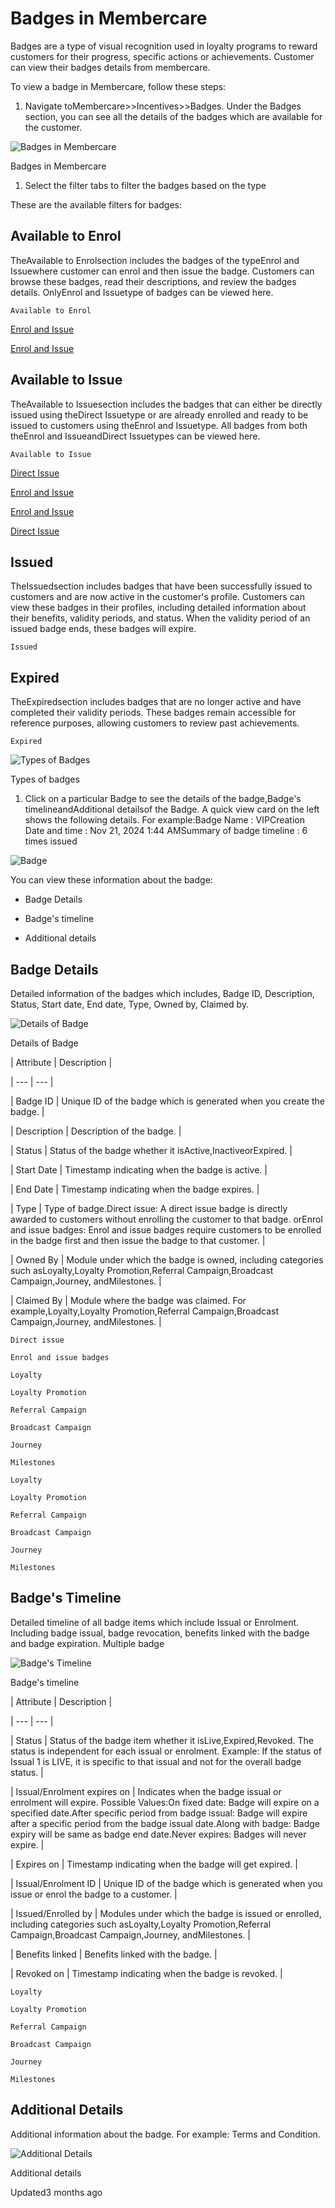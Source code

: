# Badges in Membercare

Badges are a type of visual recognition used in loyalty programs to reward customers for their progress, specific actions or achievements. Customer can view their badges details from membercare.

To view a badge in Membercare, follow these steps:

1. Navigate toMembercare>>Incentives>>Badges. Under the Badges section, you can see all the details of the badges which are available for the customer.

![Badges in Membercare](https://files.readme.io/b4be1104ca353b51c4675fa571965c00373b2d690e94e6c469f601678a192f94-image.png)

Badges in Membercare

1. Select the filter tabs to filter the badges based on the type

These are the available filters for badges:

## Available to Enrol

TheAvailable to Enrolsection includes the badges of the typeEnrol and Issuewhere customer can enrol and then issue the badge. Customers can browse these badges, read their descriptions, and review the badges details. OnlyEnrol and Issuetype of badges can be viewed here.

`Available to Enrol`

[Enrol and Issue](/docs/type-of-badges#enrol-and-issue-badges-issue-earn)

[Enrol and Issue](/docs/type-of-badges#enrol-and-issue-badges-issue-earn)

## Available to Issue

TheAvailable to Issuesection includes the badges that can either be directly issued using theDirect Issuetype or are already enrolled and ready to be issued to customers using theEnrol and Issuetype. All badges from both theEnrol and IssueandDirect Issuetypes can be viewed here.

`Available to Issue`

[Direct Issue](/docs/type-of-badges#direct-issue-earn)

[Enrol and Issue](/docs/type-of-badges#enrol-and-issue-badges-issue-earn)

[Enrol and Issue](/docs/type-of-badges#enrol-and-issue-badges-issue-earn)

[Direct Issue](/docs/type-of-badges#direct-issue-earn)

## Issued

TheIssuedsection includes badges that have been successfully issued to customers and are now active in the customer's profile. Customers can view these badges in their profiles, including detailed information about their benefits, validity periods, and status. When the validity period of an issued badge ends, these badges will expire.

`Issued`

## Expired

TheExpiredsection includes badges that are no longer active and have completed their validity periods. These badges remain accessible for reference purposes, allowing customers to review past achievements.

`Expired`

![Types of Badges](https://files.readme.io/867596a296b7eca3b00a1094a0d8749e15c3f343cffdd7d0e062fb0c054769c2-Enrollment_and_Issuance_Steps.gif)

Types of badges

1. Click on a particular Badge to see the details of the badge,Badge's timelineandAdditional detailsof the Badge. A quick view card on the left shows the following details. For example:Badge Name : VIPCreation Date and time : Nov 21, 2024 1:44 AMSummary of badge timeline : 6 times issued

![Badge](https://files.readme.io/5424d948c047bafe1236d8bb7e70ca2e089024cbcbdef37020bc1863d4f2a57c-Screenshot_2025-01-21_at_12.48.13_PM.png)

You can view these information about the badge:

- Badge Details

- Badge's timeline

- Additional details

## Badge Details

Detailed information of the badges which includes, Badge ID, Description, Status, Start date, End date, Type, Owned by, Claimed by.

![Details of Badge](https://files.readme.io/c2ad149e6b450612b42ddf3426ee0e0bbae8341a575b6d283ee9d2307956e99f-image.png)

Details of Badge

| Attribute | Description |

| --- | --- |

| Badge ID | Unique ID of the badge which is generated when you create the badge. |

| Description | Description of the badge. |

| Status | Status of the badge whether it isActive,InactiveorExpired. |

| Start Date | Timestamp indicating when the badge is active. |

| End Date | Timestamp indicating when the badge expires. |

| Type | Type of badge.Direct issue: A direct issue badge is directly awarded to customers without enrolling the customer to that badge. orEnrol and issue badges: Enrol and issue badges require customers to be enrolled in the badge first and then issue the badge to that customer. |

| Owned By | Module under which the badge is owned, including categories such asLoyalty,Loyalty Promotion,Referral Campaign,Broadcast Campaign,Journey, andMilestones. |

| Claimed By | Module where the badge was claimed. For example,Loyalty,Loyalty Promotion,Referral Campaign,Broadcast Campaign,Journey, andMilestones. |



`Direct issue`

`Enrol and issue badges`

`Loyalty`

`Loyalty Promotion`

`Referral Campaign`

`Broadcast Campaign`

`Journey`

`Milestones`

`Loyalty`

`Loyalty Promotion`

`Referral Campaign`

`Broadcast Campaign`

`Journey`

`Milestones`

## Badge's Timeline

Detailed timeline of all badge items which include Issual or Enrolment. Including badge issual, badge revocation, benefits linked with the badge and badge expiration. Multiple badge

![Badge's Timeline](https://files.readme.io/48a667eae6e4db44d57340c7050e6cb01f67b05b94af5c27c8bd4f3e83e41bb2-image.png)

Badge's timeline

| Attribute | Description |

| --- | --- |

| Status | Status of the badge item whether it isLive,Expired,Revoked. The status is independent for each issual or enrolment. Example: If the status of Issual 1 is LIVE, it is specific to that issual and not for the overall badge status. |

| Issual/Enrolment expires on | Indicates when the badge issual or enrolment will expire. Possible Values:On fixed date: Badge will expire on a specified date.After specific period from badge issual: Badge will expire after a specific period from the badge issual date.Along with badge: Badge expiry will be same as badge end date.Never expires: Badges will never expire. |

| Expires on | Timestamp indicating when the badge will get expired. |

| Issual/Enrolment ID | Unique ID of the badge which is generated when you issue or enrol the badge to a customer. |

| Issued/Enrolled by | Modules under which the badge is issued or enrolled, including categories such asLoyalty,Loyalty Promotion,Referral Campaign,Broadcast Campaign,Journey, andMilestones. |

| Benefits linked | Benefits linked with the badge. |

| Revoked on | Timestamp indicating when the badge is revoked. |



`Loyalty`

`Loyalty Promotion`

`Referral Campaign`

`Broadcast Campaign`

`Journey`

`Milestones`

## Additional Details

Additional information about the badge. For example: Terms and Condition.

![Additional Details](https://files.readme.io/c02c28c9f151ef3c5f90addd489f9b778e09b6b3ba338872b464a505b5c534c9-image.png)

Additional details

Updated3 months ago